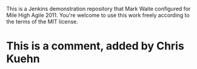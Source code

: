 This is a Jenkins demonstration repository that Mark Waite configured
for Mile High Agile 2011.  You're welcome to use this work freely
according to the terms of the MIT license.

# This is a comment, added by Chris Kuehn
